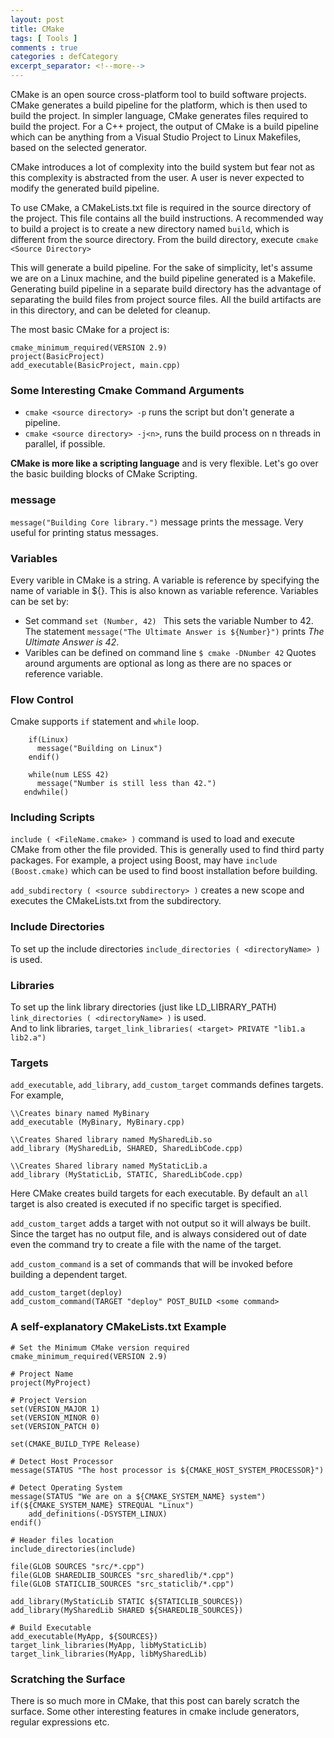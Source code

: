 ```yaml
---
layout: post
title: CMake 
tags: [ Tools ]
comments : true
categories : defCategory
excerpt_separator: <!--more-->
---
```


CMake is an open source cross-platform tool to build software projects.
CMake generates a build pipeline for the platform, which is then used to build the project. In simpler language, CMake generates files required to build the project. For a C++ project, the output of CMake is a build pipeline which can be anything from a Visual Studio Project to Linux Makefiles, based on the selected generator.

<!--more-->

CMake introduces a lot of complexity into the build system but fear not as this complexity is abstracted from the user. A user is never expected to modify the generated build pipeline.

To use CMake, a CMakeLists.txt file is required in the source directory of the project. This file contains all the build instructions.
A recommended way to build a project is to create a new directory named ```build```, which is different from the source directory. From the build directory, execute ```cmake <Source Directory>```

This will generate a build pipeline. For the sake of simplicity, let's assume we are on a Linux machine, and the build pipeline generated is a Makefile.
Generating build pipeline in a separate build directory has the advantage of separating the build files from project source files. 
All the build artifacts are in this directory, and can be deleted for cleanup.

The most basic CMake for a project is:
```
cmake_minimum_required(VERSION 2.9)
project(BasicProject)
add_executable(BasicProject, main.cpp)
```

### Some Interesting Cmake Command Arguments
* ```cmake <source directory> -p``` runs the script but don't generate a pipeline.
* ```cmake <source directory> -j<n>```, runs the build process on n threads in parallel, if possible.

**CMake is more like a scripting language** and is very flexible. Let's go over the basic building blocks of CMake Scripting.

### message
```message("Building Core library.")```
message prints the message. Very useful for printing status messages.

### Variables
Every varible in CMake is a string. A variable is reference by specifying the name of variable in ${}. This is also known as variable reference.
Variables can be set by:
* Set command
  ```set (Number, 42) ```
  This sets the variable Number to 42.
  The statement ```message("The Ultimate Answer is ${Number}")``` prints *The Ultimate Answer is 42*.
* Varibles can be defined on command line 
  ```$ cmake -DNumber 42```
Quotes around arguments are optional as long as there are no spaces or reference variable.

### Flow Control
Cmake supports ```if``` statement and ```while``` loop.

```
    if(Linux)
      message("Building on Linux")
    endif()
``` 

```
    while(num LESS 42)
      message("Number is still less than 42.")
   endwhile()
```

### Including Scripts
  ```include ( <FileName.cmake> )``` command is used to load and execute CMake from other the file provided. This is generally used to find third party packages. For example, a project using Boost, may have ```include (Boost.cmake)``` which can be used to find boost installation before building.
  
  ```add_subdirectory ( <source subdirectory> )``` creates a new scope and executes the CMakeLists.txt from the subdirectory.

### Include Directories
  To set up the include directories ```include_directories ( <directoryName> )``` is used.
  
### Libraries
  To set up the link library directories (just like LD_LIBRARY_PATH) ```link_directories ( <directoryName> )``` is used.<br/>
  And to link libraries, ```target_link_libraries( <target> PRIVATE "lib1.a lib2.a")```
  
### Targets
  ```add_executable```, ```add_library```, ```add_custom_target``` commands defines targets.
  For example, 
  ```
  \\Creates binary named MyBinary
  add_executable (MyBinary, MyBinary.cpp)
 
  \\Creates Shared library named MySharedLib.so
  add_library (MySharedLib, SHARED, SharedLibCode.cpp)
  
  \\Creates Shared library named MyStaticLib.a
  add_library (MyStaticLib, STATIC, SharedLibCode.cpp)
  ```
  Here CMake creates build targets for each executable. By default an ```all``` target is also created is executed if no specific target is specified.<br/>
  
  ```add_custom_target``` adds a target with not output so it will always be built. Since the target has no output file, and is always considered out of date even the command try to create a file with the name of the target. <br/>
  
  ```add_custom_command``` is a set of commands that will be invoked before building a dependent target.<br/>
  
 ```
 add_custom_target(deploy)
 add_custom_command(TARGET "deploy" POST_BUILD <some command>
 ```  
  
### A self-explanatory CMakeLists.txt Example
```
# Set the Minimum CMake version required
cmake_minimum_required(VERSION 2.9)

# Project Name
project(MyProject)

# Project Version
set(VERSION_MAJOR 1)
set(VERSION_MINOR 0)
set(VERSION_PATCH 0)

set(CMAKE_BUILD_TYPE Release)

# Detect Host Processor
message(STATUS "The host processor is ${CMAKE_HOST_SYSTEM_PROCESSOR}")

# Detect Operating System
message(STATUS "We are on a ${CMAKE_SYSTEM_NAME} system")
if(${CMAKE_SYSTEM_NAME} STREQUAL "Linux")
    add_definitions(-DSYSTEM_LINUX)
endif()

# Header files location
include_directories(include)

file(GLOB SOURCES "src/*.cpp")
file(GLOB SHAREDLIB_SOURCES "src_sharedlib/*.cpp")
file(GLOB STATICLIB_SOURCES "src_staticlib/*.cpp")

add_library(MyStaticLib STATIC ${STATICLIB_SOURCES})
add_library(MySharedLib SHARED ${SHAREDLIB_SOURCES})

# Build Executable
add_executable(MyApp, ${SOURCES})
target_link_libraries(MyApp, libMyStaticLib)
target_link_libraries(MyApp, libMySharedLib)
```
  
### Scratching the Surface
  There is so much more in CMake, that this post can barely scratch the surface. 
  Some other interesting features in cmake include generators, regular expressions etc.
  
